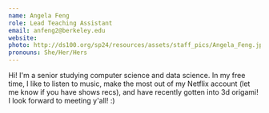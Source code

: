 ```yaml
---
name: Angela Feng
role: Lead Teaching Assistant
email: anfeng2@berkeley.edu
website: 
photo: http://ds100.org/sp24/resources/assets/staff_pics/Angela_Feng.jpg
pronouns: She/Her/Hers
---
```

Hi! I'm a senior studying computer science and data science. In my free time, I like to listen to music, make the most out of my Netflix account (let me know if you have shows recs), and have recently gotten into 3d origami! I look forward to meeting y'all! :)
